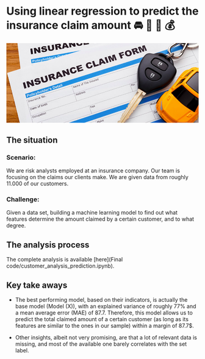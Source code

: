 # Using linear regression to predict the insurance claim amount :oncoming_automobile: :blue_car: :truck: :moneybag:
![](Images/Car-Insurance-Claim.jpeg)

## The situation
### Scenario:
We are risk analysts employed at an insurance company. Our team is focusing on the claims our clients make. We are given data from roughly 11.000 of our customers.

### Challenge:
Given a data set, building a machine learning model to find out what features determine the amount claimed by a certain customer, and to what degree.

## The analysis process
The complete analysis is available [here](Final code/customer_analysis_prediction.ipynb).

## Key take aways
- The best performing model, based on their indicators, is actually the base model (Model (X)), with an explained variance of roughly 77% and a mean average error (MAE) of 87.7. Therefore, this model allows us to predict the total claimed amount of a certain customer (as long as its features are similar to the ones in our sample) within a margin of 87.7$.

- Other insights, albeit not very promising, are that a lot of relevant data is missing, and most of the available one barely correlates with the set label.
